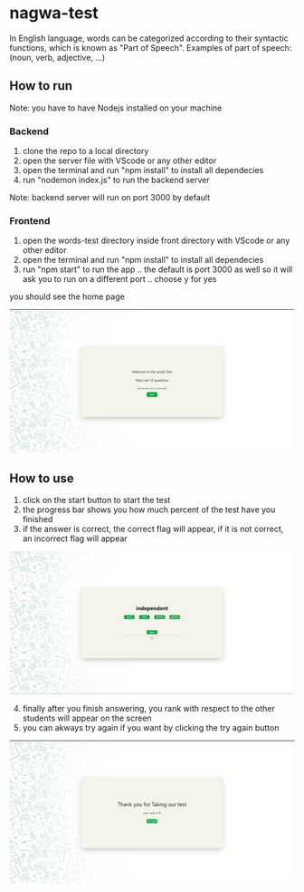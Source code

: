 # nagwa-test

In English language, words can be categorized according to their syntactic functions, which is known as "Part of Speech".
Examples of part of speech: (noun, verb, adjective, ...)

## How to run

Note: you have to have Nodejs installed on your machine

### Backend

1. clone the repo to a local directory
2. open the server file with VScode or any other editor
3. open the terminal and run "npm install" to install all dependecies
4. run "nodemon index.js" to run the backend server

Note: backend server will run on port 3000 by default

### Frontend

1. open the words-test directory inside front directory with VScode or any other editor
2. open the terminal and run "npm install" to install all dependecies
3. run "npm start" to run the app .. the default is port 3000 as well so it will ask you to run on a different port .. choose y for yes

you should see the home page

![My Image](images/home.jpg)

## How to use

1. click on the start button to start the test
2. the progress bar shows you how much percent of the test have you finished
3. if the answer is correct, the correct flag will appear, if it is not correct, an incorrect flag will appear

![My Image](images/test.jpg)

4. finally after you finish answering, you rank with respect to the other students will appear on the screen
5. you can akways try again if you want by clicking the try again button

![My Image](images/rank.jpg)
